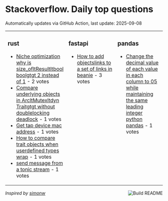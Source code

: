 # Stackoverflow. Daily top questions 

Automatically updates via GitHub Action, last update: <!-- date starts -->2025-09-08<!-- date ends -->


<table><tr><td valign="top" width="33%">

### rust
<!-- rust starts -->
* [Niche optimization why is size_ofltResultltbool boolgtgt 2 instead of 1](https://stackoverflow.com/questions/79759105/niche-optimization-why-is-size-ofresultbool-bool-2-instead-of-1) - 2 votes
* [Compare underlying objects in ArcltMutexltdyn Traitgtgt without doublelocking deadlock](https://stackoverflow.com/questions/79759175/compare-underlying-objects-in-arcmutexdyn-trait-without-double-locking-deadl) - 1 votes
* [Get tap device mac address](https://stackoverflow.com/questions/79758511/get-tap-device-mac-address) - 1 votes
* [How to compare trait objects when userdefined types wrap](https://stackoverflow.com/questions/79759278/how-to-compare-trait-objects-when-user-defined-types-wrap) - 1 votes
* [send message from a tonic stream](https://stackoverflow.com/questions/79758836/send-message-from-a-tonic-stream) - 1 votes
<!-- rust ends -->
</td><td valign="top" width="34%">


### fastapi
<!-- fastapi starts -->
* [How to add objectslinks to a set of links in beanie](https://stackoverflow.com/questions/79758380/how-to-add-objects-links-to-a-set-of-links-in-beanie) - 3 votes
<!-- fastapi ends -->
</td><td valign="top" width="34%">


### pandas
<!-- pandas starts -->
* [Change the decimal value of each value in each column to 05 while maintaining the same leading integer python pandas](https://stackoverflow.com/questions/79759016/change-the-decimal-value-of-each-value-in-each-column-to-0-5-while-maintaining-t) - 1 votes
<!-- pandas ends -->
</td></tr></table>

<a href="https://github.com/hp0404/hp0404/actions"><img src="https://github.com/hp0404/hp0404/workflows/Build%20README/badge.svg" align="right" alt="Build README"></a> <p>*Inspired by  [simonw](https://github.com/simonw/simonw)*</p>
